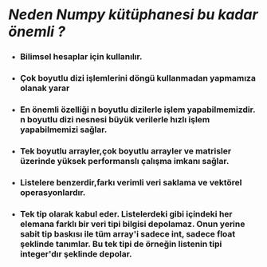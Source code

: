     
# _Neden Numpy kütüphanesi bu kadar önemli ?_

* ###   Bilimsel hesaplar için kullanılır.
* ###  Çok boyutlu dizi işlemlerini döngü kullanmadan yapmamıza olanak yarar
* ###  En önemli özelliği n boyutlu dizilerle işlem yapabilmemizdir. n boyutlu dizi nesnesi büyük verilerle hızlı işlem yapabilmemizi sağlar.
* ### Tek boyutlu arrayler,çok boyutlu arrayler ve matrisler üzerinde yüksek performanslı çalışma imkanı sağlar.
* ###  Listelere benzerdir,farkı verimli veri saklama ve vektörel operasyonlardır.
* ###  Tek tip olarak kabul eder. Listelerdeki gibi içindeki her elemana farklı bir veri tipi bilgisi depolamaz. Onun yerine sabit tip baskısı ile tüm array'i sadece int, sadece float şeklinde tanımlar. Bu tek tipi de örneğin listenin tipi integer'dır şeklinde depolar.

